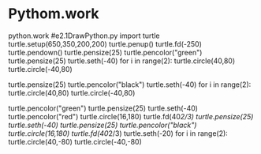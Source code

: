 # Pythom.work
python.work
#e2.1DrawPython.py
import turtle
turtle.setup(650,350,200,200)
turtle.penup()
turtle.fd(-250)
turtle.pendown()
turtle.pensize(25)
turtle.pencolor("green")
turtle.pensize(25)
turtle.seth(-40)
for i in range(2):
	turtle.circle(40,80)
	turtle.circle(-40,80)

	
turtle.pensize(25)
turtle.pencolor("black")
turtle.seth(-40)
for i in range(2):
	turtle.circle(40,80)
	turtle.circle(-40,80)

turtle.pencolor("green")
turtle.pensize(25)
turtle.seth(-40)
turtle.pencolor("red")
turtle.circle(16,180)
turtle.fd(40*2/3)
turtle.pensize(25)
turtle.seth(-40)
turtle.pensize(25)
turtle.pencolor("black")
turtle.circle(16,180)
turtle.fd(40*2/3)
turtle.seth(-20)
for i in range(2):
	turtle.circle(40,-80)
	turtle.circle(-40,-80)
